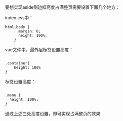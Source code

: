 要想实现aside侧边框高度占满整页需要设置下面几个地方：

index.css中：
```
html,body {
      margin: 0;
      height: 100%;
    }
```
vue文件中，最外层<el-container>标签设置高度：

```

.container{
    height: 100%
}

```

<el-menu>标签设置高度：

```

.menu {
  height: 100%;
}

```
通过上述三处高度设置，即可实现占满整页的效果

